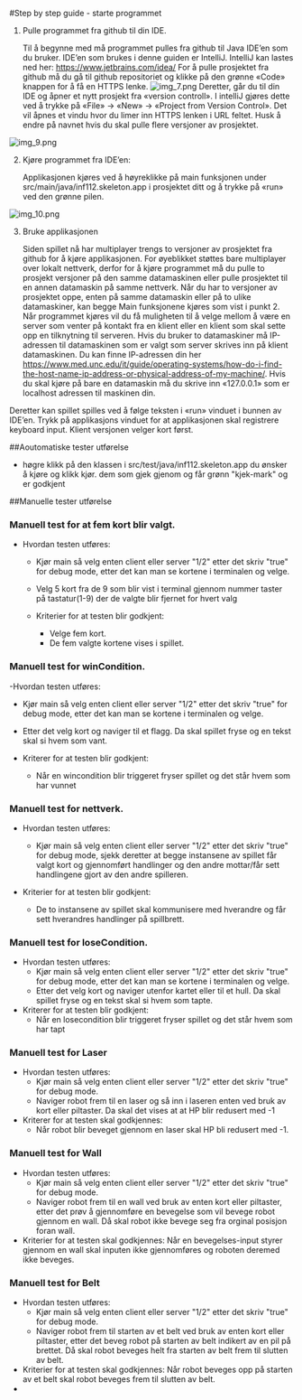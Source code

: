 #Step by step guide - starte programmet



1. Pulle programmet fra github til din IDE.
   
   Til å begynne med må programmet pulles fra github til Java IDE’en som du bruker. 
   IDE’en som brukes i denne guiden er IntelliJ.  IntelliJ kan lastes ned her: https://www.jetbrains.com/idea/
   For å pulle prosjektet fra github må du gå til github repositoriet og klikke på den grønne «Code» knappen 
   for å få en HTTPS lenke.
   ![img_7.png](assets/images/img_7.png)
   Deretter, går du til din IDE og åpner et nytt prosjekt fra «version controll». 
   I intelliJ gjøres dette ved å trykke på «File» -> «New» -> «Project from Version Control». 
   Det vil åpnes et vindu hvor du limer inn HTTPS lenken i URL feltet. 
   Husk å endre på navnet hvis du skal pulle flere versjoner av prosjektet.

![img_9.png](assets/images/img_9.png)

2. Kjøre programmet fra IDE’en:
   
   Applikasjonen kjøres ved å høyreklikke på main funksjonen under src/main/java/inf112.skeleton.app i prosjektet ditt og å trykke på «run» ved den grønne pilen.

![img_10.png](assets/images/img_10.png)

3. Bruke applikasjonen
   
   Siden spillet nå har multiplayer trengs to versjoner av prosjektet fra github for å kjøre applikasjonen. 
   For øyeblikket støttes bare multiplayer over lokalt nettverk, 
   derfor for å kjøre programmet må du pulle to prosjekt versjoner på den samme datamaskinen 
   eller pulle prosjektet til en annen datamaskin på samme nettverk.
   Når du har to versjoner av prosjektet oppe, enten på samme datamaskin eller på to ulike datamaskiner, 
   kan begge Main funksjonene kjøres som vist i punkt 2. Når programmet kjøres vil du få muligheten 
   til å velge mellom å være en server som venter på kontakt fra en klient eller en klient som skal sette 
   opp en tilknytning til serveren. Hvis du bruker to datamaskiner må IP-adressen til datamaskinen som 
   er valgt som server skrives inn på klient datamaskinen. Du kan finne IP-adressen din her https://www.med.unc.edu/it/guide/operating-systems/how-do-i-find-the-host-name-ip-address-or-physical-address-of-my-machine/. 
   Hvis du skal kjøre på bare en datamaskin må du skrive inn «127.0.0.1» som er localhost adressen til maskinen din. 
   
   
Deretter kan spillet spilles ved å følge teksten i «run» vinduet i bunnen av IDE’en. Trykk på applikasjons vinduet for at applikasjonen skal registrere keyboard input. Klient versjonen velger kort først. 

##Aoutomatiske tester utførelse
- høgre klikk på den klassen i src/test/java/inf112.skeleton.app du ønsker å kjøre og klikk kjør. 
  dem som gjek gjenom og får grønn "kjek-mark"
  og er godkjent
  
##Manuelle tester utførelse
### Manuell test for at fem kort blir valgt.
- Hvordan testen utføres:
   - Kjør main så velg enten client eller server "1/2" etter det skriv "true" for debug mode, etter det kan man se kortene i terminalen og velge.
   - Velg 5 kort fra de 9 som blir vist i terminal gjennom nummer taster på tastatur(1-9) der de
      valgte blir fjernet for hvert valg

	- Kriterier for at testen blir godkjent:
		- Velge fem kort.
		- De fem valgte kortene vises i spillet.

### Manuell test for winCondition.
-Hvordan testen utføres:
   - Kjør main så velg enten client eller server "1/2" etter det skriv "true" for debug mode, etter det kan man se kortene i terminalen og velge.
   - Etter det velg kort og naviger til et flagg. Da skal spillet fryse og en tekst skal si hvem som vant.
   
- Kriterer for at testen blir godkjent:
   - Når en wincondition blir triggeret fryser spillet og det står hvem som har vunnet

### Manuell test for nettverk.
- Hvordan testen utføres:
   - Kjør main så velg enten client eller server "1/2" etter det skriv "true" for debug mode, sjekk deretter at begge instansene av spillet får valgt kort og gjennomført
      handlinger og den andre mottar/får sett handlingene gjort av den andre spilleren.

- Kriterier for at testen blir godkjent:
    - De to instansene av spillet skal kommunisere med hverandre og får sett hverandres handlinger på spillbrett.

### Manuell test for loseCondition.
- Hvordan testen utføres:
    - Kjør main så velg enten client eller server "1/2" etter det skriv "true" for debug mode, etter det kan man se kortene i terminalen og velge.
    - Etter det velg kort og naviger utenfor kartet eller til et hull. Da skal spillet fryse og en tekst skal si hvem som tapte.
- Kriterer for at testen blir godkjent:
    - Når en losecondition blir triggeret fryser spillet og det står hvem som har tapt
    
### Manuell test for Laser
- Hvordan testen utføres:
   - Kjør main så velg enten client eller server "1/2" etter det skriv "true" for debug mode. 
   - Naviger robot frem til en laser og så inn i laseren enten ved bruk av kort eller piltaster. Da skal det vises at at HP blir redusert med -1
- Kriterer for at testen skal godkjennes: 
    - Når robot blir beveget gjennom en laser skal HP bli redusert med -1. 
    
### Manuell test for Wall 
- Hvordan testen utføres: 
    - Kjør main så velg enten client eller server "1/2" etter det skriv "true" for debug mode.
    - Naviger robot frem til en wall ved bruk av enten kort eller piltaster, etter det prøv å gjennomføre en bevegelse som vil bevege robot gjennom en wall.
    Då skal robot ikke bevege seg fra orginal posisjon foran wall.
- Kriterier for at testen skal godkjennes:
    Når en bevegelses-input styrer gjennom en wall skal inputen ikke gjennomføres og roboten deremed ikke beveges.
  
### Manuell test for Belt 
- Hvordan testen utføres: 
    - Kjør main så velg enten client eller server "1/2" etter det skriv "true" for debug mode.
    - Naviger robot frem til starten av et belt ved bruk av enten kort eller piltaster, etter det beveg robot på starten av belt indikert av en pil på brettet. 
    Då skal robot beveges helt fra starten av belt frem til slutten av belt.
- Kriterier for at testen skal godkjennes:
    Når robot beveges opp på starten av et belt skal robot beveges frem til slutten av belt. 
-